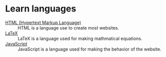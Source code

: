 # Learn languages

<dl>
  <dt><a href="html/">HTML (Hypertext Markup Language)</a></dt>
  <dd>HTML is a language use to create most websites.</dd>
  <dt><a href="latex/">LaTeX</a></dt>
  <dd>LaTeX is a language used for making mathmatical equations.</dd>
  <dt><a href="javascript/">JavaScript</a></dt>
  <dd>JavaScript is a language used for making the behavior of the website.</dd>
</dl>
